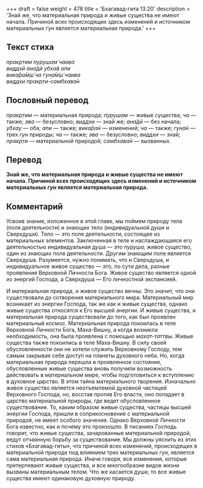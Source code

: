 +++
draft = false
weight = 478
title = 'Бхагавад-гита 13.20'
description = 'Знай же, что материальная природа и живые существа не имеют начала. Причиной всех происходящих здесь изменений и источником материальных гун является материальная природа.'
+++

## Текст стиха

_пракр̣тим̇ пурушам̇ чаива  
виддхй ана̄дӣ убха̄в апи  
вика̄ра̄м̇ш́ ча гун̣а̄м̇ш́ чаива  
виддхи пракр̣ти-самбхава̄н_

## Пословный перевод

_пракр̣тим_ — материальная природа; _пурушам_ — живые существа; _ча_ — также; _эва_ — безусловно; _виддхи_ — знай же; _ана̄дӣ_ — без начала; _убхау_ — оба; _апи_ — также; _вика̄ра̄н_ — изменений; _ча_ — также; _гун̣а̄н_ — трех _гун_ природы; _ча_ — также; _эва_ — безусловно; _виддхи_ — знай; _пракр̣ти_ — материальной природой; _самбхава̄н_ — вызванных.

## Перевод

**Знай же, что материальная природа и живые существа не имеют начала. Причиной всех происходящих здесь изменений и источником материальных _гун_ является материальная природа.**

## Комментарий

Усвоив знание, изложенное в этой главе, мы поймем природу тела (поля деятельности) и знающих тело (индивидуальной души и Сверхдуши). Тело — это поле деятельности, состоящее из материальных элементов. Заключенная в теле и наслаждающаяся его деятельностью индивидуальная душа — это _пуруша,_ живое существо, один из знающих поле деятельности. Другим знающим поле является Сверхдуша. Разумеется, нужно понимать, что и Сверхдуша, и индивидуальное живое существо — это, по сути дела, разные проявления Верховной Личности Бога. Живое существо является одной из энергий Господа, а Сверхдуша — Его личностной экспансией.

И материальная природа, и живое существо вечны. Это значит, что они существовали до сотворения материального мира. Материальный мир возникает из энергии Господа, так же как и живые существа, однако живые существа относятся к Его высшей энергии. И живые существа, и материальная природа существовали до того, как был проявлен материальный космос. Материальная природа покоилась в теле Верховной Личности Бога, Маха-Вишну, а когда возникла необходимость, она была проявлена с помощью _махат-таттвы_. Живые существа также покоились в теле Маха-Вишну. В силу своей обусловленности они не хотели служить Верховному Господу, тем самым закрывая себе доступ на планеты духовного неба. Но, когда материальная природа перешла в проявленное состояние, обусловленные живые существа вновь получили возможность действовать в материальном мире, чтобы подготовиться к вступлению в духовное царство. В этом тайна материального творения. Изначально живое существо является неотъемлемой духовной частицей Верховного Господа, но, восстав против Его власти, оно попадает в царство материальной природы, где ведет обусловленное существование. То, каким образом живые существа, частицы высшей энергии Господа, пришли в соприкосновение с материальной природой, не имеет особого значения. Однако Верховной Личности Бога известно, как и почему это произошло. В писаниях Господь говорит, что живые существа, зачарованные материальной природой, ведут отчаянную борьбу за существование. Мы должны уяснить из этих стихов «Бхагавад-гиты», что причиной всех изменений, происходящих в материальной природе под влиянием трех материальных _гун,_ является сама материальная природа. Иначе говоря, все изменения, которые претерпевают живые существа, и все многообразие видов жизни вызваны материальным телом. Что же касается души, то все живые существа имеют одинаковую духовную природу.
